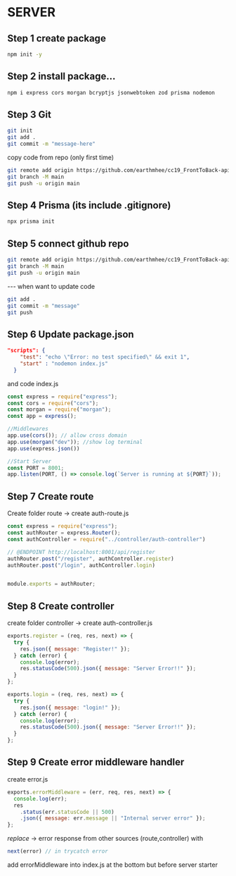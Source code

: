 # SERVER

## Step 1 create package
```bash
npm init -y
```
## Step 2 install package...
```bash
npm i express cors morgan bcryptjs jsonwebtoken zod prisma nodemon
```
## Step 3 Git
```bash
git init
git add .
git commit -m "message-here"
```

copy code from repo (only first time)
```bash
git remote add origin https://github.com/earthmhee/cc19_FrontToBack-api.git
git branch -M main
git push -u origin main
```
## Step 4 Prisma (its include .gitignore)
```bash
npx prisma init
```

## Step 5 connect github repo
```bash
git remote add origin https://github.com/earthmhee/cc19_FrontToBack-api.git
git branch -M main
git push -u origin main
```
--- when want to update code
```bash
git add .
git commit -m "message"
git push
```

## Step 6 Update package.json
```json
"scripts": {
    "test": "echo \"Error: no test specified\" && exit 1",
    "start" : "nodemon index.js"
  }
```
and code index.js

```js
const express = require("express");
const cors = require("cors");
const morgan = require("morgan");
const app = express();

//Middlewares
app.use(cors()); // allow cross domain
app.use(morgan("dev")); //show log terminal
app.use(express.json())

//Start Server
const PORT = 8001;
app.listen(PORT, () => console.log(`Server is running at ${PORT}`));

```

## Step 7 Create route
Create folder route
-> create auth-route.js
```js
const express = require("express");
const authRouter = express.Router();
const authController = require("../controller/auth-controller")

// @ENDPOINT http://localhost:8001/api/register
authRouter.post("/register", authController.register)
authRouter.post("/login", authController.login)


module.exports = authRouter;
```
## Step 8 Create controller
create folder controller
-> create auth-controller.js
```js
exports.register = (req, res, next) => {
  try {
    res.json({ message: "Register!" });
  } catch (error) {
    console.log(error);
    res.statusCode(500).json({ message: "Server Error!!" });
  }
};

exports.login = (req, res, next) => {
  try {
    res.json({ message: "login!" });
  } catch (error) {
    console.log(error);
    res.statusCode(500).json({ message: "Server Error!!" });
  }
};

```

## Step 9 Create error middleware handler
create error.js
```js
exports.errorMiddleware = (err, req, res, next) => {
  console.log(err);
  res
    .status(err.statusCode || 500)
    .json({ message: err.message || "Internal server error" });
};
```
*replace* -> error response from other sources (route,controller) with
```js
next(error) // in trycatch error
``` 
add errorMiddleware into index.js at the bottom but before server starter
